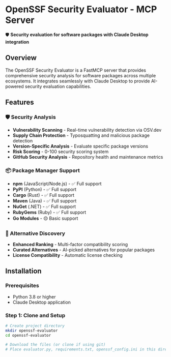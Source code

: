 # OpenSSF Security Evaluator - MCP Server

🛡️ **Security evaluation for software packages with Claude Desktop integration**

## Overview

The OpenSSF Security Evaluator is a FastMCP server that provides comprehensive security analysis for software packages across multiple ecosystems. It integrates seamlessly with Claude Desktop to provide AI-powered security evaluation capabilities.

## Features

### 🛡️ Security Analysis
- **Vulnerability Scanning** - Real-time vulnerability detection via OSV.dev
- **Supply Chain Protection** - Typosquatting and malicious package detection
- **Version-Specific Analysis** - Evaluate specific package versions
- **Risk Scoring** - 0-100 security scoring system
- **GitHub Security Analysis** - Repository health and maintenance metrics

### 📦 Package Manager Support
- **npm** (JavaScript/Node.js) - ✅ Full support
- **PyPI** (Python) - ✅ Full support  
- **Cargo** (Rust) - ✅ Full support
- **Maven** (Java) - ✅ Full support
- **NuGet** (.NET) - ✅ Full support
- **RubyGems** (Ruby) - ✅ Full support
- **Go Modules** - 🟡 Basic support

### 🔄 Alternative Discovery
- **Enhanced Ranking** - Multi-factor compatibility scoring
- **Curated Alternatives** - AI-picked alternatives for popular packages
- **License Compatibility** - Automatic license checking

## Installation

### Prerequisites
- Python 3.8 or higher
- Claude Desktop application

### Step 1: Clone and Setup
```bash
# Create project directory
mkdir openssf-evaluator
cd openssf-evaluator

# Download the files (or clone if using git)
# Place evaluator.py, requirements.txt, openssf_config.ini in this directory
